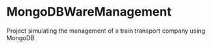 # MongoDBWareManagement
Project simulating the management of a train transport company using MongoDB
